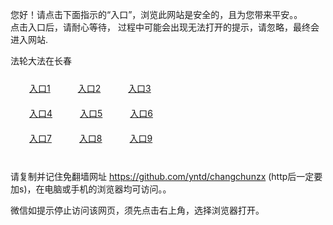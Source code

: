 您好！请点击下面指示的“入口”，浏览此网站是安全的，且为您带来平安。。 <br/>
点击入口后，请耐心等待， 过程中可能会出现无法打开的提示，请忽略，最终会进入网站. </br>

法轮大法在长春<br/>
<div style="padding:10px"><a style="margin:20px" target="_blank" href="https://d2gy5yu0807zzb.cloudfront.net/2Qpsp?icnxnnmc" id="ccLink1" rel="nofollow">入口1</a> <a target="_blank" style="margin:20px" href="https://d3lmc4mzar9us6.cloudfront.net/2Qpsp?fmmtxhz" id="ccLink2" rel="nofollow">入口2</a> <a style="margin:20px" target="_blank" href="https://d30nspn25r4a9m.cloudfront.net/2Qpsp?ggtulfhm" id="ccLink3" rel="nofollow">入口3</a></div>

<div style="padding:10px" ><a style="margin:20px" target="_blank" href="https://d2gy5yu0807zzb.cloudfront.net/2Qpsp?icnxnnmc" id="ccLink4" rel="nofollow">入口4</a> <a style="margin:20px" href="https://d3lmc4mzar9us6.cloudfront.net/2Qpsp?fmmtxhz" target="_blank" id="ccLink5" rel="nofollow">入口5</a> <a style="margin:20px" href="https://d30nspn25r4a9m.cloudfront.net/2Qpsp?ggtulfhm" target="_blank" id="ccLink6" rel="nofollow">入口6</a></div>

<div style="padding:10px"><a style="margin:20px" target="_blank" href="https://d2gy5yu0807zzb.cloudfront.net/2Qpsp?icnxnnmc" id="ccLink7" rel="nofollow">入口7</a> <a style="margin:20px" href="https://d3lmc4mzar9us6.cloudfront.net/2Qpsp?fmmtxhz" target="_blank" id="ccLink8" rel="nofollow">入口8</a> <a style="margin:20px" target="_blank" href="https://d30nspn25r4a9m.cloudfront.net/2Qpsp?ggtulfhm" id="ccLink9" rel="nofollow">入口9</a></div>

<br/>



请复制并记住免翻墙网址 https://github.com/yntd/changchunzx (http后一定要加s)，在电脑或手机的浏览器均可访问。。<br/>

微信如提示停止访问该网页，须先点击右上角，选择浏览器打开。

